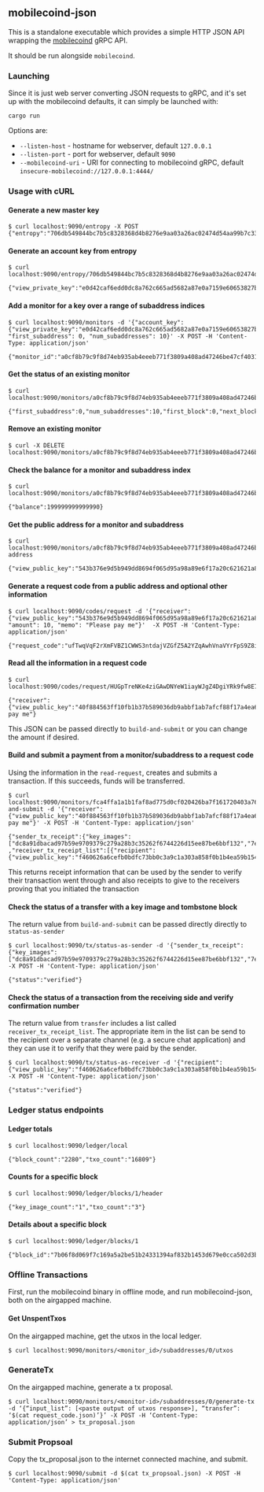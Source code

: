 ## mobilecoind-json

This is a standalone executable which provides a simple HTTP JSON API wrapping the [mobilecoind](../mobilecoind) gRPC API.

It should be run alongside `mobilecoind`.

### Launching
Since it is just web server converting JSON requests to gRPC, and it's set up
with the mobilecoind defaults, it can simply be launched with:
```
cargo run
```

Options are:

- `--listen-host` - hostname for webserver, default `127.0.0.1`
- `--listen-port` - port for webserver, default `9090`
- `--mobilecoind-uri` - URI for connecting to mobilecoind gRPC, default `insecure-mobilecoind://127.0.0.1:4444/`

### Usage with cURL

#### Generate a new master key
```
$ curl localhost:9090/entropy -X POST
{"entropy":"706db549844bc7b5c8328368d4b8276e9aa03a26ac02474d54aa99b7c3369e2e"}
```

#### Generate an account key from entropy
```
$ curl localhost:9090/entropy/706db549844bc7b5c8328368d4b8276e9aa03a26ac02474d54aa99b7c3369e2e

{"view_private_key":"e0d42caf6edd0dc8a762c665ad5682a87e0a7159e60653827be3911af49d2b01","spend_private_key":"e90849e9dcbbb7aa425cfb34ae3978c14e3dfffd18652e7a6a4821cb1557b703"}
```

#### Add a monitor for a key over a range of subaddress indices
```
$ curl localhost:9090/monitors -d '{"account_key": {"view_private_key":"e0d42caf6edd0dc8a762c665ad5682a87e0a7159e60653827be3911af49d2b01","spend_private_key":"e90849e9dcbbb7aa425cfb34ae3978c14e3dfffd18652e7a6a4821cb1557b703"}, "first_subaddress": 0, "num_subaddresses": 10}' -X POST -H 'Content-Type: application/json'

{"monitor_id":"a0cf8b79c9f8d74eb935ab4eeeb771f3809a408ad47246be47cf40315be9876e"}
```

#### Get the status of an existing monitor
```
$ curl localhost:9090/monitors/a0cf8b79c9f8d74eb935ab4eeeb771f3809a408ad47246be47cf40315be9876e

{"first_subaddress":0,"num_subaddresses":10,"first_block":0,"next_block":2068}
```

#### Remove an existing monitor
```
$ curl -X DELETE localhost:9090/monitors/a0cf8b79c9f8d74eb935ab4eeeb771f3809a408ad47246be47cf40315be9876e

```

#### Check the balance for a monitor and subaddress index
```
$ curl localhost:9090/monitors/a0cf8b79c9f8d74eb935ab4eeeb771f3809a408ad47246be47cf40315be9876e/subaddresses/0/balance

{"balance":199999999999990}
```
#### Get the public address for a monitor and subaddress
```
$ curl localhost:9090/monitors/a0cf8b79c9f8d74eb935ab4eeeb771f3809a408ad47246be47cf40315be9876e/subaddresses/0/public-address

{"view_public_key":"543b376e9d5b949dd8694f065d95a98a89e6f17a20c621621a808605d1904324","spend_public_key":"58dba855a885dd535dc5180af443abae67c790b860d5adadb4d6a2ecb71abd28","fog_report_url":"","fog_authority_fingerprint_sig":"","fog_report_id":""}
```

#### Generate a request code from a public address and optional other information
```
$ curl localhost:9090/codes/request -d '{"receiver": {"view_public_key":"543b376e9d5b949dd8694f065d95a98a89e6f17a20c621621a808605d1904324","spend_public_key":"58dba855a885dd535dc5180af443abae67c790b860d5adadb4d6a2ecb71abd28","fog_report_url":"","fog_authority_fingerprint_sig":"","fog_report_id":""}, "amount": 10, "memo": "Please pay me"}'  -X POST -H 'Content-Type: application/json'

{"request_code":"ufTwqVqF2rXmFVBZ1CWWS3ntdajVZGfZ5A2YZqAwhVnaVYrFpS9Z8iAg44CBGDeyjFDX8Hj4W7ZzArBn1xSp9wu8NriqQAogN8fUybKmoWgaz92kT4M7fbjRYKZmoY8"}
```

#### Read all the information in a request code
```
$ curl localhost:9090/codes/request/HUGpTreNKe4ziGAwDNYeW1iayWJgZ4DgiYRk9fw8E7f21PXQRUt4kbFsWBxzcJj12K6atUMuAyRNnwCybw5oJcm6xYXazdZzx4Tc5QuKdFdH2XSuUYM8pgQ1jq2ZBBi

{"receiver":{"view_public_key":"40f884563ff10fb1b37b589036db9abbf1ab7afcf88f17a4ea6ec0077e883263","spend_public_key":"ecf9f2fdb8714afd16446d530cf27f2775d9e356e17a6bba8ad395d16d1bbd45","fog_url":""},"value":"10","memo":"Please pay me"}
```
This JSON can be passed directly to `build-and-submit` or you can change the amount if desired.

#### Build and submit a payment from a monitor/subaddress to a request code
Using the information in the `read-request`, creates and submits a transaction. If this succeeds, funds will be transferred.
```
$ curl localhost:9090/monitors/fca4ffa1a1b1faf8ad775d0cf020426ba7f161720403a76126bc8e40550d9872/subaddresses/0/build-and-submit -d '{"receiver":{"view_public_key":"40f884563ff10fb1b37b589036db9abbf1ab7afcf88f17a4ea6ec0077e883263","spend_public_key":"ecf9f2fdb8714afd16446d530cf27f2775d9e356e17a6bba8ad395d16d1bbd45","fog_url":""},"value":"10","memo":"Please pay me"}' -X POST -H 'Content-Type: application/json'

{"sender_tx_receipt":{"key_images":["dc8a91dbacad97b59e9709379c279a28b3c35262f6744226d15ee87be6bbf132","7e22679d8e3c14ba9c6c45256902e7af8e82644618e65a4589bab268bfde4b61"],"tombstone":2121}, ,"receiver_tx_receipt_list":[{"recipient":{"view_public_key":"f460626a6cefb0bdfc73bb0c3a9c1a303a858f0b1b4ea59b154a1aa8d927af71","spend_public_key":"6a74da2dc6ff116d9278a30a4f8584e9edf165a22faf04a3ac210f219641a92d","fog_report_url":"","fog_authority_fingerprint_sig":"","fog_report_id":""},"tx_public_key":"7060ad50195686ebba591ccfed18ff9536b729d07a00022a21eb21db7e9a266b","tx_out_hash":"190ec89253bf47a05385b24e5b289a3a31127462aad613da9484f77d03986112","tombstone":2329,"confirmation_number":"190ec89253bf47a05385b24e5b289a3a31127462aad613da9484f77d03986112"}]}
```

This returns receipt information that can be used by the sender to verify their transaction went through and also receipts to give to the receivers
proving that you initiated the transaction

#### Check the status of a transfer with a key image and tombstone block
The return value from `build-and-submit` can be passed directly directly to `status-as-sender`
```
$ curl localhost:9090/tx/status-as-sender -d '{"sender_tx_receipt":{"key_images":["dc8a91dbacad97b59e9709379c279a28b3c35262f6744226d15ee87be6bbf132","7e22679d8e3c14ba9c6c45256902e7af8e82644618e65a4589bab268bfde4b61"],"tombstone":2121}}'  -X POST -H 'Content-Type: application/json'

{"status":"verified"}
```

#### Check the status of a transaction from the receiving side and verify confirmation number
The return value from `transfer` includes a list called `receiver_tx_receipt_list`. The appropriate item in the list can be send to the recipient over
a separate channel (e.g. a secure chat application) and they can use it to verify that they were paid by the sender.
```
$ curl localhost:9090/tx/status-as-receiver -d '{"recipient":{"view_public_key":"f460626a6cefb0bdfc73bb0c3a9c1a303a858f0b1b4ea59b154a1aa8d927af71","spend_public_key":"6a74da2dc6ff116d9278a30a4f8584e9edf165a22faf04a3ac210f219641a92d","fog_report_url":"","fog_authority_fingerprint_sig":"","fog_report_id":""},"tx_public_key":"7060ad50195686ebba591ccfed18ff9536b729d07a00022a21eb21db7e9a266b","tx_out_hash":"190ec89253bf47a05385b24e5b289a3a31127462aad613da9484f77d03986112","tombstone":2329,"confirmation_number":"190ec89253bf47a05385b24e5b289a3a31127462aad613da9484f77d03986112"}' -X POST -H 'Content-Type: application/json'

{"status":"verified"}
```

### Ledger status endpoints

#### Ledger totals
```
$ curl localhost:9090/ledger/local

{"block_count":"2280","txo_count":"16809"}
```

#### Counts for a specific block
```
$ curl localhost:9090/ledger/blocks/1/header

{"key_image_count":"1","txo_count":"3"}
```

#### Details about a specific block
```
$ curl localhost:9090/ledger/blocks/1

{"block_id":"7b06f8d069f7c169a5a2be51b24331394af832b1453d679e0cca502d3b131bf1","version":0,"parent_id":"e498010ee6a19b4ac9313af43d8274c53d54a1bbc275c06374dbe0095872a6ee","index":"1","cumulative_txo_count":"10003","contents_hash":"c0486e70c50055ecb54ca1f2e8b02fabd1b2322dcd2c133710c3e3149359adec"}
```

### Offline Transactions

First, run the mobilecoind binary in offline mode, and run mobilecoind-json, both on the airgapped machine.

#### Get UnspentTxos
On the airgapped machine, get the utxos in the local ledger.

```
$ curl localhost:9090/monitors/<monitor_id>/subaddresses/0/utxos
```

### GenerateTx
On the airgapped machine, generate a tx proposal.

```
$ curl localhost:9090/monitors/<monitor-id>/subaddresses/0/generate-tx -d ‘{“input_list”: [<paste output of utxos response>], “transfer”: ‘$(cat request_code.json)’}’ -X POST -H ‘Content-Type: application/json’ > tx_proposal.json
```

### Submit Propsoal
Copy the tx_proposal.json to the internet connected machine, and submit.

```
$ curl localhost:9090/submit -d $(cat tx_propsoal.json) -X POST -H 'Content-Type: application/json'
```